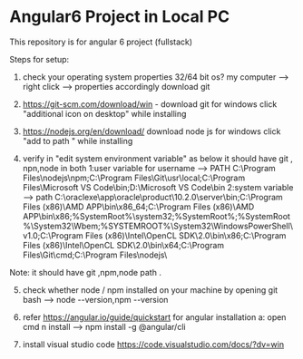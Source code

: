 # Angular6 Project in Local PC
This repository is for angular 6 project (fullstack)

Steps for setup:
1) check your operating system properties 32/64 bit os? my computer --> right click --> properties accordingly download git

2) https://git-scm.com/download/win - download git for windows click "additional icon on desktop" while installing

3) https://nodejs.org/en/download/ download node js for windows click "add to path " while installing 

4) verify in "edit system environment variable" as below 
 it should have git , npn,node in both 
 1:user variable for username --> PATH
 C:\Program Files\nodejs\npm;C:\Program Files\Git\usr\local;C:\Program Files\Microsoft VS Code\bin;D:\Microsoft VS Code\bin
 2:system variable --> path 
C:\oraclexe\app\oracle\product\10.2.0\server\bin;C:\Program Files (x86)\AMD APP\bin\x86_64;C:\Program Files (x86)\AMD APP\bin\x86;%SystemRoot%\system32;%SystemRoot%;%SystemRoot%\System32\Wbem;%SYSTEMROOT%\System32\WindowsPowerShell\v1.0\;C:\Program Files (x86)\Intel\OpenCL SDK\2.0\bin\x86;C:\Program Files (x86)\Intel\OpenCL SDK\2.0\bin\x64;C:\Program Files\Git\cmd;C:\Program Files\nodejs\

Note: it should have git ,npm,node path .



5) check whether node / npm installed on your machine by opening git bash -->  node --version,npm --version

6) refer https://angular.io/guide/quickstart for angular installation
a: open cmd n install --> npm install -g @angular/cli

7) install visual studio code https://code.visualstudio.com/docs/?dv=win

